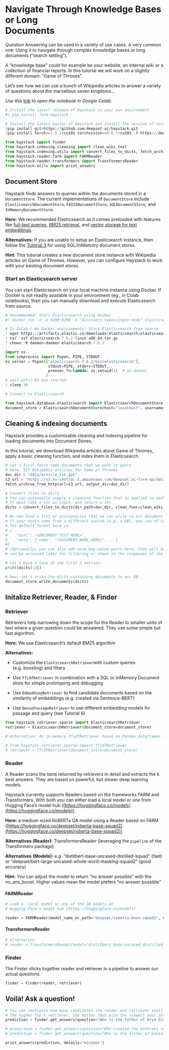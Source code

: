 <!---
title: "Tutorial 1"
metaTitle: "Navigate Through Knowledge Bases or Long Documents"
metaDescription: ""
slug: "/docs/tutorial1"
date: "2020-09-03"
id: "tutorial1md"
--->



# Navigate Through Knowledge Bases or Long<br/>Documents

Question Answering can be used in a variety of use cases. A very common
one: Using it to navigate through complex knowledge bases or long
documents (“search setting”).

A “knowledge base” could for example be your website, an internal wiki
or a collection of financial reports. In this tutorial we will work on a
slightly different domain: “Game of Thrones”.

Let’s see how we can use a bunch of Wikipedia articles to answer a
variety of questions about the marvellous seven kingdoms…

*Use this*
[link](https://colab.research.google.com/github/deepset-ai/haystack/blob/master/tutorials/Tutorial1_Basic_QA_Pipeline.ipynb)
*to open the notebook in Google Colab.*

```python
# Install the latest release of Haystack in your own environment
#! pip install farm-haystack

# Install the latest master of Haystack and install the version of torch that works with the colab GPUs
!pip install git+https://github.com/deepset-ai/haystack.git
!pip install torch==1.5.1+cu101 torchvision==0.6.1+cu101 -f https://download.pytorch.org/whl/torch_stable.html
```

```python
from haystack import Finder
from haystack.indexing.cleaning import clean_wiki_text
from haystack.indexing.utils import convert_files_to_dicts, fetch_archive_from_http
from haystack.reader.farm import FARMReader
from haystack.reader.transformers import TransformersReader
from haystack.utils import print_answers
```

## Document Store

Haystack finds answers to queries within the documents stored in a
`DocumentStore`. The current implementations of `DocumentStore`
include `ElasticsearchDocumentStore`, `FAISSDocumentStore`,
`SQLDocumentStore`, and `InMemoryDocumentStore`.

**Here:** We recommended Elasticsearch as it comes preloaded with
features like [full-text
queries](https://www.elastic.co/guide/en/elasticsearch/reference/current/full-text-queries.html),
[BM25
retrieval](https://www.elastic.co/elasticon/conf/2016/sf/improved-text-scoring-with-bm25),
and [vector storage for text
embeddings](https://www.elastic.co/guide/en/elasticsearch/reference/7.6/dense-vector.html).

**Alternatives:** If you are unable to setup an Elasticsearch instance,
then follow the [Tutorial
3](https://github.com/deepset-ai/haystack/blob/master/tutorials/Tutorial3_Basic_QA_Pipeline_without_Elasticsearch.ipynb)
for using SQL/InMemory document stores.

**Hint**: This tutorial creates a new document store instance with
Wikipedia articles on Game of Thrones. However, you can configure
Haystack to work with your existing document stores.

### Start an Elasticsearch server

You can start Elasticsearch on your local machine instance using Docker.
If Docker is not readily available in your environment (eg., in Colab
notebooks), then you can manually download and execute Elasticsearch
from source.

```python
# Recommended: Start Elasticsearch using Docker
#! docker run -d -p 9200:9200 -e "discovery.type=single-node" elasticsearch:7.6.2
```

```python
# In Colab / No Docker environments: Start Elasticsearch from source
! wget https://artifacts.elastic.co/downloads/elasticsearch/elasticsearch-7.6.2-linux-x86_64.tar.gz -q
! tar -xzf elasticsearch-7.6.2-linux-x86_64.tar.gz
! chown -R daemon:daemon elasticsearch-7.6.2

import os
from subprocess import Popen, PIPE, STDOUT
es_server = Popen(['elasticsearch-7.6.2/bin/elasticsearch'],
                   stdout=PIPE, stderr=STDOUT,
                   preexec_fn=lambda: os.setuid(1)  # as daemon
                  )
# wait until ES has started
! sleep 30
```

```python
# Connect to Elasticsearch

from haystack.database.elasticsearch import ElasticsearchDocumentStore
document_store = ElasticsearchDocumentStore(host="localhost", username="", password="", index="document")
```

## Cleaning & indexing documents

Haystack provides a customizable cleaning and indexing pipeline for
loading documents into Document Stores.

In this tutorial, we download Wikipedia articles about Game of Thrones,
apply a basic cleaning function, and index them in Elasticsearch.

```python
# Let's first fetch some documents that we want to query
# Here: 517 Wikipedia articles for Game of Thrones
doc_dir = "data/article_txt_got"
s3_url = "https://s3.eu-central-1.amazonaws.com/deepset.ai-farm-qa/datasets/documents/wiki_gameofthrones_txt.zip"
fetch_archive_from_http(url=s3_url, output_dir=doc_dir)

# Convert files to dicts
# You can optionally supply a cleaning function that is applied to each doc (e.g. to remove footers)
# It must take a str as input, and return a str.
dicts = convert_files_to_dicts(dir_path=doc_dir, clean_func=clean_wiki_text, split_paragraphs=True)

# We now have a list of dictionaries that we can write to our document store.
# If your texts come from a different source (e.g. a DB), you can of course skip convert_files_to_dicts() and create the dictionaries yourself.
# The default format here is:
# {
#    'text': "<DOCUMENT_TEXT_HERE>",
#    'meta': {'name': "<DOCUMENT_NAME_HERE>", ...}
#}
# (Optionally: you can also add more key-value-pairs here, that will be indexed as fields in Elasticsearch and
# can be accessed later for filtering or shown in the responses of the Finder)

# Let's have a look at the first 3 entries:
print(dicts[:3])

# Now, let's write the dicts containing documents to our DB.
document_store.write_documents(dicts)
```

## Initalize Retriever, Reader, & Finder

### Retriever

Retrievers help narrowing down the scope for the Reader to smaller units
of text where a given question could be answered. They use some simple
but fast algorithm.

**Here:** We use Elasticsearch’s default BM25 algorithm

**Alternatives:**


* Customize the `ElasticsearchRetriever`with custom queries
(e.g. boosting) and filters


* Use `TfidfRetriever` in combination with a SQL or InMemory Document
store for simple prototyping and debugging


* Use `EmbeddingRetriever` to find candidate documents based on the
similarity of embeddings (e.g. created via Sentence-BERT)


* Use `DensePassageRetriever` to use different embedding models for
passage and query (see Tutorial 6)

```python
from haystack.retriever.sparse import ElasticsearchRetriever
retriever = ElasticsearchRetriever(document_store=document_store)
```

```python
# Alternative: An in-memory TfidfRetriever based on Pandas dataframes for building quick-prototypes with SQLite document store.

# from haystack.retriever.sparse import TfidfRetriever
# retriever = TfidfRetriever(document_store=document_store)
```

### Reader

A Reader scans the texts returned by retrievers in detail and extracts
the k best answers. They are based on powerful, but slower deep learning
models.

Haystack currently supports Readers based on the frameworks FARM and
Transformers. With both you can either load a local model or one from
Hugging Face’s model hub ([https://huggingface.co/models](https://huggingface.co/models)).

**Here:** a medium sized RoBERTa QA model using a Reader based on FARM
([https://huggingface.co/deepset/roberta-base-squad2](https://huggingface.co/deepset/roberta-base-squad2))

**Alternatives (Reader):** TransformersReader (leveraging the
`pipeline` of the Transformers package)

**Alternatives (Models):**
e.g. “distilbert-base-uncased-distilled-squad” (fast) or
“deepset/bert-large-uncased-whole-word-masking-squad2” (good accuracy)

**Hint:** You can adjust the model to return “no answer possible” with
the no_ans_boost. Higher values mean the model prefers “no answer
possible”

#### FARMReader

```python
# Load a  local model or any of the QA models on
# Hugging Face's model hub (https://huggingface.co/models)

reader = FARMReader(model_name_or_path="deepset/roberta-base-squad2", use_gpu=False)
```

#### TransformersReader

```python
# Alternative:
# reader = TransformersReader(model="distilbert-base-uncased-distilled-squad", tokenizer="distilbert-base-uncased", use_gpu=-1)
```

### Finder

The Finder sticks together reader and retriever in a pipeline to answer
our actual questions.

```python
finder = Finder(reader, retriever)
```

## Voilà! Ask a question!

```python
# You can configure how many candidates the reader and retriever shall return
# The higher top_k_retriever, the better (but also the slower) your answers.
prediction = finder.get_answers(question="Who is the father of Arya Stark?", top_k_retriever=10, top_k_reader=5)
```

```python
# prediction = finder.get_answers(question="Who created the Dothraki vocabulary?", top_k_reader=5)
# prediction = finder.get_answers(question="Who is the sister of Sansa?", top_k_reader=5)
```

```python
print_answers(prediction, details="minimal")
```
